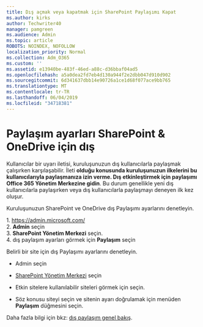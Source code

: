 ```yaml
---
title: Dış açmak veya kapatmak için SharePoint Paylaşımı Kapat
ms.author: kirks
author: Techwriter40
manager: pamgreen
ms.audience: Admin
ms.topic: article
ROBOTS: NOINDEX, NOFOLLOW
localization_priority: Normal
ms.collection: Adm_O365
ms.custom: ''
ms.assetid: e13940be-483f-46ed-a88c-d36bbaf04ad5
ms.openlocfilehash: a5a0dea2fd7eb4d130a944f2e2dbb047d910d902
ms.sourcegitcommit: 6d341637dbb14e90726a1ce1d68f077ace9bb765
ms.translationtype: MT
ms.contentlocale: tr-TR
ms.lasthandoff: 06/04/2019
ms.locfileid: "34718381"
---
```

# <a name="external-sharing-settings-for-sharepoint--onedrive"></a>Paylaşım ayarları SharePoint & OneDrive için dış

Kullanıcılar bir uyarı iletisi, kuruluşunuzun dış kullanıcılarla paylaşmak çalışırken karşılaşabilir. İleti **olduğu konusunda kuruluşunuzun ilkelerini bu kullanıcılarıyla paylaşmanıza izin verme. Dış etkinleştirmek için paylaşımı Office 365 Yönetim Merkezine gidin**. Bu durum genellikle yeni dış kullanıcılarla paylaşırken veya dış kullanıcılarla paylaşmayı deneyen ilk kez oluşur.

Kuruluşunuzun SharePoint ve OneDrive dış Paylaşımı ayarlarını denetleyin.&nbsp;</strong></p> <p>1.&nbsp;<a href="https://admin.microsoft.com/AdminPortal/Home#/homepage">https://admin.microsoft.com/</a><br />2. <strong>Admin</strong> seçin<br />3. <strong>SharePoint Yönetim Merkezi</strong> seçin.<br />4. dış paylaşım ayarları görmek için <strong>Paylaşım</strong> seçin

Belirli bir site için dış Paylaşımı ayarlarını denetleyin.

- Admin seçin

- [SharePoint Yönetim Merkezi](https://admin.microsoft.com/AdminPortal/Home#/homepage">https://admin.microsoft.com/) seçin

- Etkin sitelere kullanılabilir siteleri görmek için seçin.
- Söz konusu siteyi seçin ve sitenin ayarı doğrulamak için menüden **Paylaşım** düğmesini seçin.

Daha fazla bilgi için bkz: [dış paylaşım genel bakış](https://docs.microsoft.com/en-us/sharepoint/external-sharing-overview).